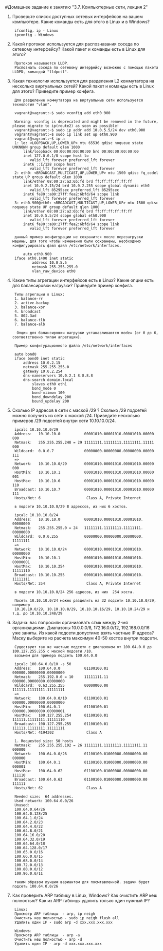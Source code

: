 #Домашнее задание к занятию "3.7. Компьютерные сети, лекция 2"

1. Проверьте список доступных сетевых интерфейсов на вашем компьютере. Какие команды есть для этого в Linux и в Windows?

		ifconfig, ip - Linux
		ipconfig - Windows

2. Какой протокол используется для распознавания соседа по сетевому интерфейсу? Какой пакет и команды есть в Linux для этого?

		Протокол называется LLDP.
		Распознать соседа по сетевому интерфейсу возможно с помощью пакета LLDPD, командой "lldpctl".

3. Какая технология используется для разделения L2 коммутатора на несколько виртуальных сетей? Какой пакет и команды есть в Linux для этого? Приведите пример конфига.

		Для разделение коммутатора на виртуальные сети используется технология "vlan".
	
		vagrant@vagrant:~$ sudo vconfig add eth0 900
		
		Warning: vconfig is deprecated and might be removed in the future, please migrate to ip(route2) as soon as possible!
		vagrant@vagrant:~$ sudo ip addr add 10.0.5.5/24 dev eth0.900
		vagrant@vagrant:~$ sudo ip link set up eth0.900
		vagrant@vagrant:~$ ip a
		1: lo: <LOOPBACK,UP,LOWER_UP> mtu 65536 qdisc noqueue state UNKNOWN group default qlen 1000
		    link/loopback 00:00:00:00:00:00 brd 00:00:00:00:00:00
		    inet 127.0.0.1/8 scope host lo
		       valid_lft forever preferred_lft forever
		    inet6 ::1/128 scope host
		       valid_lft forever preferred_lft forever
		2: eth0: <BROADCAST,MULTICAST,UP,LOWER_UP> mtu 1500 qdisc fq_codel state UP group default qlen 1000
		    link/ether 08:00:27:a2:6b:fd brd ff:ff:ff:ff:ff:ff
		    inet 10.0.2.15/24 brd 10.0.2.255 scope global dynamic eth0
		       valid_lft 85295sec preferred_lft 85295sec
		    inet6 fe80::a00:27ff:fea2:6bfd/64 scope link
		       valid_lft forever preferred_lft forever
		3: eth0.900@eth0: <BROADCAST,MULTICAST,UP,LOWER_UP> mtu 1500 qdisc noqueue state UP group default qlen 1000
		    link/ether 08:00:27:a2:6b:fd brd ff:ff:ff:ff:ff:ff
		    inet 10.0.5.5/24 scope global eth0.900
		       valid_lft forever preferred_lft forever
		    inet6 fe80::a00:27ff:fea2:6bfd/64 scope link
		       valid_lft forever preferred_lft forever
		       
	    данный пример конфигурации не сохранится после перезагрузки машины, для того чтобы изменения были сохранены, необходимо конфигурировать файл файл /etc/network/interfaces.
	    
		    auto eth0.900
		iface eth0.1400 inet static
		        address 10.0.5.5
		        netmask 255.255.255.0
		        vlan_raw_device eth0

4. Какие типы агрегации интерфейсов есть в Linux? Какие опции есть для балансировки нагрузки? Приведите пример конфига.

		Типы агрегации в Linux:
		1. balance-rr
		2. active-backup
		3. balance-xor
		4. broadcast
		5. 802.3ad
		6. balance-tlb
		7. balance-alb
		
		 Опции для балансировки нагрузки устанавливаются mode= (от 0 до 6, соответственно типам агрегации).
		
		Пример конфигурационного файла /etc/network/interfaces
		
		auto bond0
		iface bond0 inet static
		    address 10.0.2.15
		    netmask 255.255.255.0
		    gateway 10.0.2.254
		    dns-nameservers 10.0.2.1 8.8.8.8
		    dns-search domain.local
		        slaves eth0 eth1
		        bond_mode 0
		        bond-miimon 100
		        bond_downdelay 200
		        bound_updelay 200

5. Сколько IP адресов в сети с маской /29 ? Сколько /29 подсетей можно получить из сети с маской /24. Приведите несколько примеров /29 подсетей внутри сети 10.10.10.0/24.

		ipcalc 10.10.10.0/29
		Address:   10.10.10.0           00001010.00001010.00001010.00000 000
		Netmask:   255.255.255.248 = 29 11111111.11111111.11111111.11111 000
		Wildcard:  0.0.0.7              00000000.00000000.00000000.00000 111
		=>
		Network:   10.10.10.0/29        00001010.00001010.00001010.00000 000
		HostMin:   10.10.10.1           00001010.00001010.00001010.00000 001
		HostMax:   10.10.10.6           00001010.00001010.00001010.00000 110
		Broadcast: 10.10.10.7           00001010.00001010.00001010.00000 111
		Hosts/Net: 6                     Class A, Private Internet
		
		в подсети 10.10.10.0/29 8 адрессов, из них 6 хостов.
		
		ipcalc 10.10.10.0/24
		Address:   10.10.10.0           00001010.00001010.00001010. 00000000
		Netmask:   255.255.255.0 = 24   11111111.11111111.11111111. 00000000
		Wildcard:  0.0.0.255            00000000.00000000.00000000. 11111111
		=>
		Network:   10.10.10.0/24        00001010.00001010.00001010. 00000000
		HostMin:   10.10.10.1           00001010.00001010.00001010. 00000001
		HostMax:   10.10.10.254         00001010.00001010.00001010. 11111110
		Broadcast: 10.10.10.255         00001010.00001010.00001010. 11111111
		Hosts/Net: 254                   Class A, Private Internet
		
		в подсети 10.10.10.0/24 256 адресов, из них  254 хоста.

		Посеть 10.10.10.0/24 можно разделить на 32 подсети 10.10.10.0/29, например 
		10.10.10.0/29, 10.10.10.8/29, 10.10.10.16/29, 10.10.10.24/29 и т.д. до 10.10.10.248/29

6. Задача: вас попросили организовать стык между 2-мя организациями. Диапазоны 10.0.0.0/8, 172.16.0.0/12, 192.168.0.0/16 уже заняты. Из какой подсети допустимо взять частные IP адреса? Маску выберите из расчета максимум 40-50 хостов внутри подсети.

		Существуют так же частные подсети с диапазоном от 100.64.0.0 до 100.127.255.255 с маской подсети /10.
		возьмем для примера подсеть 100.64.0.0
		
		ipcalc 100.64.0.0/10 -s 50
		Address:   100.64.0.0           01100100.01 000000.00000000.00000000
		Netmask:   255.192.0.0 = 10     11111111.11 000000.00000000.00000000
		Wildcard:  0.63.255.255         00000000.00 111111.11111111.11111111
		=>
		Network:   100.64.0.0/10        01100100.01 000000.00000000.00000000
		HostMin:   100.64.0.1           01100100.01 000000.00000000.00000001
		HostMax:   100.127.255.254      01100100.01 111111.11111111.11111110
		Broadcast: 100.127.255.255      01100100.01 111111.11111111.11111111
		Hosts/Net: 4194302               Class A

		1. Requested size: 50 hosts
		Netmask:   255.255.255.192 = 26 11111111.11111111.11111111.11 000000
		Network:   100.64.0.0/26        01100100.01000000.00000000.00 000000
		HostMin:   100.64.0.1           01100100.01000000.00000000.00 000001
		HostMax:   100.64.0.62          01100100.01000000.00000000.00 111110
		Broadcast: 100.64.0.63          01100100.01000000.00000000.00 111111
		Hosts/Net: 62                    Class A
		
		Needed size:  64 addresses.
		Used network: 100.64.0.0/26
		Unused:
		100.64.0.64/26
		100.64.0.128/25
		100.64.1.0/24
		100.64.2.0/23
		100.64.4.0/22
		100.64.8.0/21
		100.64.16.0/20
		100.64.32.0/19
		100.64.64.0/18
		100.64.128.0/17
		100.65.0.0/16
		100.66.0.0/15
		100.68.0.0/14
		100.72.0.0/13
		100.80.0.0/12
		100.96.0.0/11
		
		таким образом лучшим вариантом для посмтавленной. задачи будет подсеть 100.64.0.0/26


7. Как проверить ARP таблицу в Linux, Windows? Как очистить ARP кеш полностью? Как из ARP таблицы удалить только один нужный IP?

		Linux:
		Просмотр ARP таблицы  - arp, ip neigh
		Очистить кеш полностью - sudo ip neigh flush all
		Удалить один IP - sudo arp -d xxx.xxx.xxx.xxx
		
		Windows:
		Просмотр ARP таблицы  - arp -a
		Очистить кеш полностью - arp -d 
		Удалить один IP - arp -d xxx.xxx.xxx.xxx

